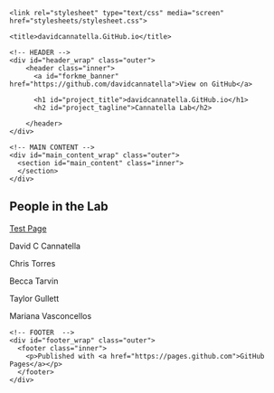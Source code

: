 ---
---

<html>

  <head>
    <meta charset='utf-8'>
    <meta http-equiv="X-UA-Compatible" content="chrome=1">
    <meta name="description" content="davidcannatella.GitHub.io : Cannatella Lab">

    <link rel="stylesheet" type="text/css" media="screen" href="stylesheets/stylesheet.css">

    <title>davidcannatella.GitHub.io</title>
  </head>

  <body>

    <!-- HEADER -->
    <div id="header_wrap" class="outer">
        <header class="inner">
          <a id="forkme_banner" href="https://github.com/davidcannatella">View on GitHub</a>

          <h1 id="project_title">davidcannatella.GitHub.io</h1>
          <h2 id="project_tagline">Cannatella Lab</h2>

        </header>
    </div>

    <!-- MAIN CONTENT -->
    <div id="main_content_wrap" class="outer">
      <section id="main_content" class="inner">
      </section>
    </div>
        
## People in the Lab 
[Test Page](TestPage.md)

<p>David C Cannatella</p>

<p>Chris Torres</p>

<p>Becca Tarvin</p>

<p>Taylor Gullett</p>

<p>Mariana Vasconcellos</p>


    <!-- FOOTER  -->
    <div id="footer_wrap" class="outer">
      <footer class="inner">
        <p>Published with <a href="https://pages.github.com">GitHub Pages</a></p>
      </footer>
    </div>

    

  </body>
</html>

